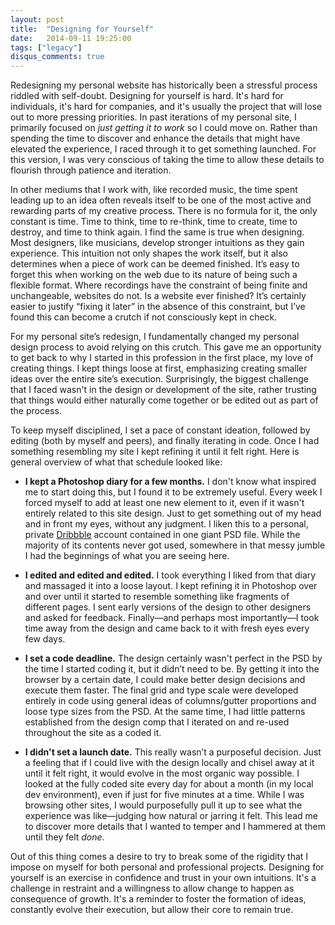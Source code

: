 ```yaml
---
layout: post
title:  "Designing for Yourself"
date:   2014-09-11 19:25:00
tags: ["legacy"]
disqus_comments: true
---
```


Redesigning my personal website has historically been a stressful process riddled with self-doubt. Designing for yourself is hard. It's hard for individuals, it's hard for companies, and it's usually the project that will lose out to more pressing priorities. In past iterations of my personal site, I primarily focused on _just getting it to work_ so I could move on. Rather than spending the time to discover and enhance the details that might have elevated the experience, I raced through it to get something launched. For this version, I was very conscious of taking the time to allow these details to flourish through patience and iteration.

In other mediums that I work with, like recorded music, the time spent leading up to an idea often reveals itself to be one of the most active and rewarding parts of my creative process. There is no formula for it, the only constant is time. Time to think, time to re-think, time to create, time to destroy, and time to think again. I find the same is true when designing. Most designers, like musicians, develop stronger intuitions as they gain experience. This intuition not only shapes the work itself, but it also determines when a piece of work can be deemed finished. It’s easy to forget this when working on the web due to its nature of being such a flexible format. Where recordings have the constraint of being finite and unchangeable, websites do not. Is a website ever finished? It’s certainly easier to justify “fixing it later” in the absence of this constraint, but I’ve found this can become a crutch if not consciously kept in check.

<!--more-->

For my personal site’s redesign, I fundamentally changed my personal design process to avoid relying on this crutch. This gave me an opportunity to get back to why I started in this profession in the first place, my love of creating things. I kept things loose at first, emphasizing creating smaller ideas over the entire site’s execution. Surprisingly, the biggest challenge that I faced wasn't in the design or development of the site, rather trusting that things would either naturally come together or be edited out as part of the process.

To keep myself disciplined, I set a pace of constant ideation, followed by editing (both by myself and peers), and finally iterating in code. Once I had something resembling my site I kept refining it until it felt right. Here is general overview of what that schedule looked like:

* **I kept a Photoshop diary for a few months.** I don't know what inspired me to start doing this, but I found it to be extremely useful. Every week I forced myself to add at least one new element to it, even if it wasn't entirely related to this site design. Just to get something out of my head and in front my eyes, without any judgment. I liken this to a personal, private [Dribbble](http://dribbble.com) account contained in one giant PSD file. While the majority of its contents never got used, somewhere in that messy jumble I had the beginnings of what you are seeing here.

* **I edited and edited and edited.** I took everything I liked from that diary and massaged it into a loose layout. I kept refining it in Photoshop over and over until it started to resemble something like fragments of different pages. I sent early versions of the design to other designers and asked for feedback. Finally—and perhaps most importantly—I took time away from the design and came back to it with fresh eyes every few days.

* **I set a code deadline.** The design certainly wasn't perfect in the PSD by the time I started coding it, but it didn’t need to be. By getting it into the browser by a certain date, I could make better design decisions and execute them faster. The final grid and type scale were developed entirely in code using general ideas of columns/gutter proportions and loose type sizes from the PSD. At the same time, I had little patterns established from the design comp that I iterated on and re-used throughout the site as a coded it.

* **I didn't set a launch date.** This really wasn’t a purposeful decision. Just a feeling that if I could live with the design locally and chisel away at it until it felt right, it would evolve in the most organic way possible. I looked at the fully coded site every day for about a month (in my local dev environment), even if just for five minutes at a time. While I was browsing other sites, I would purposefully pull it up to see what the experience was like—judging how natural or jarring it felt. This lead me to discover more details that I wanted to temper and I hammered at them until they felt _done_.

<!-- <figure class="mb-6">
  <img src="images/articles/designing-for-yourself/ps-diary.jpg" alt="An screenshot of my Photoshop Diary" class="img-fluid card mb-4">
  <figcaption>
    An excerpt from my Photoshop Diary
  </figcaption>
</figure> -->

Out of this thing comes a desire to try to break some of the rigidity that I impose on myself for both personal and professional projects. Designing for yourself is an exercise in confidence and trust in your own intuitions. It's a challenge in restraint and a willingness to allow change to happen as consequence of growth. It's a reminder to foster the formation of ideas, constantly evolve their execution, but allow their core to remain true.
